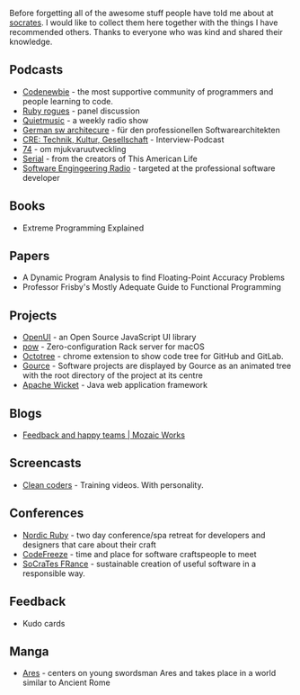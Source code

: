 Before forgetting all of the awesome stuff people have told me about at
[socrates][0]. I would like to collect them here together with the things I have
recommended others. Thanks to everyone who was kind and shared their knowledge.

## Podcasts

- [Codenewbie][1] - the most supportive community of programmers and people
  learning to code.
- [Ruby rogues][2] - panel discussion
- [Quietmusic][3] - a weekly radio show 
- [German sw architecure][4] - für den professionellen Softwarearchitekten
- [CRE: Technik, Kultur, Gesellschaft][5] - Interview-Podcast
- [74][6] - om mjukvaruutveckling
- [Serial][7] - from the creators of This American Life
- [Software Engingeering Radio][8] - targeted at the professional software
  developer

## Books

- Extreme Programming Explained

## Papers

- A Dynamic Program Analysis to find Floating-Point Accuracy Problems
- Professor Frisby's Mostly Adequate Guide to Functional Programming

## Projects

- [OpenUI][9] - an Open Source JavaScript UI library
- [pow][15] - Zero-configuration Rack server for macOS
- [Octotree][16] - chrome extension to show code tree for GitHub and GitLab.
- [Gource][18] - Software projects are displayed by Gource as an animated tree
  with the root directory of the project at its centre
- [Apache Wicket][19] - Java web application framework

## Blogs

- [Feedback and happy teams | Mozaic Works][10] 

## Screencasts

- [Clean coders][11] - Training videos.  With personality.

## Conferences

- [Nordic Ruby][12] - two day conference/spa retreat for developers and designers
that care about their craft
- [CodeFreeze][13] - time and place for software craftspeople to meet
- [SoCraTes FRance][14] - sustainable creation of useful software in a
  responsible way.

## Feedback

- Kudo cards

## Manga

- [Ares][17] - centers on young swordsman Ares and takes place in a world
  similar to Ancient Rome

[0]: https://www.socrates-conference.de/
[1]: http://www.codenewbie.org/
[2]: https://devchat.tv/ruby-rogues/204-rr-limerence-with-dave-thomas
[3]: http://quietmusic.com/
[4]: http://www.heise.de/developer/podcast/
[5]: http://cre.fm/
[6]: http://www.agical.se/pod/avsnitt35.mp3
[7]: https://serialpodcast.org
[8]: http://www.se-radio.net/2016/03/se-radio-episode-253-fred-george-on-developer-anarchy/
[9]: http://openui5.org/
[10]: http://mozaicworks.com/blog/feedback-happy-team/
[11]: https://cleancoders.com/
[12]: http://www.nordicruby.org/
[13]: http://www.codefreeze.fi/
[14]: https://socrates-fr.github.io/
[15]: https://github.com/basecamp/pow
[16]: https://chrome.google.com/webstore/detail/octotree/bkhaagjahfmjljalopjnoealnfndnagc
[17]: https://en.wikipedia.org/wiki/Ares_(manhwa)
[18]: http://gource.io/
[19]: http://wicket.apache.org/
